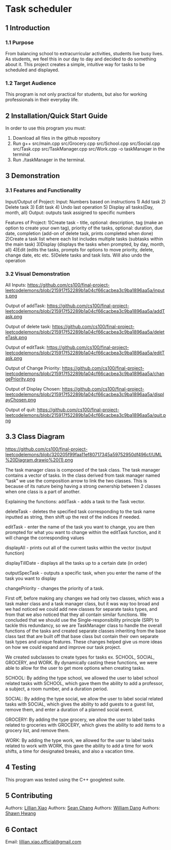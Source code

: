 
# Task scheduler
## 1 Introduction
### 1.1 Purpose
From balancing school to extracurricular activities, students live busy lives. As students, we feel this in our day to day and decided to do something about it. This project creates a simple, intuitive way for tasks to be scheduled and displayed. 


### 1.2 Target Audience
This program is not only practical for students, but also for working professionals in their everyday life. 

## 2 Installation/Quick Start Guide
  In order to use this program you must:
  1. Download all files in the github repository
  2. Run g++ src/main.cpp src/Grocery.cpp src/School.cpp src/Social.cpp src/Task.cpp src/TaskManager.cpp src/Work.cpp -o taskManager in the terminal
  3. Run ./taskManager in the terminal.

## 3 Demonstration
### 3.1 Features and Functionality
Input/Output of Project:
    Input: Numbers based on instructions
        1) Add task
        2) Delete task
        3) Edit task
        4) Undo last operation
        5) Display all tasks(Day, month, all)
    Output: outputs task assigned to specific numbers

Features of Project:
    1)Create task - title, optional: description, tag (make an option to create your own tag), priority of the tasks, optional: duration, due date, completion (add-on of delete task, prints completed when done)
    2)Create a task list where each list includes multiple tasks (subtasks within the main task)
    3)Display (displays the tasks when prompted, by day, month, all)
    4)Edit (edits the tasks, prompts for options to move priority, delete, change date, etc etc.
    5)Delete tasks and task lists. Will also undo the operation

### 3.2 Visual Demonstration
  All Inputs: https://github.com/cs100/final-project-leetcodelemons/blob/215917f52289b1a04cf66cacbea3c9ba1896aa5a/inputs.png
 
  Output of addTask: https://github.com/cs100/final-project-leetcodelemons/blob/215917f52289b1a04cf66cacbea3c9ba1896aa5a/addTask.png
 
  Output of delete task: https://github.com/cs100/final-project-leetcodelemons/blob/215917f52289b1a04cf66cacbea3c9ba1896aa5a/deleteTask.png
 
  Output of editTask: https://github.com/cs100/final-project-leetcodelemons/blob/215917f52289b1a04cf66cacbea3c9ba1896aa5a/editTask.png

  Output of Change Priority: https://github.com/cs100/final-project-leetcodelemons/blob/215917f52289b1a04cf66cacbea3c9ba1896aa5a/changePriority.png
  
  Output of Display Chosen: https://github.com/cs100/final-project-leetcodelemons/blob/215917f52289b1a04cf66cacbea3c9ba1896aa5a/displayChosen.png
  
  Output of quit: https://github.com/cs100/final-project-leetcodelemons/blob/215917f52289b1a04cf66cacbea3c9ba1896aa5a/quit.png

## 3.3 Class Diagram
https://github.com/cs100/final-project-leetcodelemons/blob/320205f99faa11ef80717345a59752950df496cf/UML%20Diagram.drawio%20(1).png
 
The task manager class is composed of the task class. The task manager contains a vector of tasks. In the class derived from task manager named “task” we use the composition arrow to link the two classes. This is because of its nature being having a strong ownership between 2 classes when one class is a part of another. 

Explaining the functions:
addTask - adds a task to the Task vector.

deleteTask - deletes the specified task corresponding to the task name inputted as string, then shift up the rest of the indices if needed.

editTask - enter the name of the task you want to change, you are then prompted for what you want to change within the editTask function, and it will change the corresponding values

displayAll - prints out all of the current tasks within the vector (output function)

displayTillDate - displays all the tasks up to a certain date (in order)

outputSpecTask - outputs a specific task, when you enter the name of the task you want to display

changePriority - changes the priority of a task.

 First off, before making any changes we had only two classes, which was a task maker class and a task manager class, but it was way too broad and we had noticed we could add new classes for separate tasks types, and from that we also noticed that they all contain similar functions. We concluded that we should use the Single-responsibility principle (SRP) to tackle this redundancy, so we are TaskManager class to handle the overall functions of the tasks and created separate classes inheriting from the base class tast that are built off that base class but contain their own separate task types and unique features. These changes helped give us more ideas on how we could expand and improve our task project.
 
We created subclasses to create types for tasks ex. SCHOOL, SOCIAL, GROCERY, and WORK. By dynamically casting these functions, we were able to allow for the user to get more options when creating tasks.
 
SCHOOL: By adding the type school, we allowed the user to label school related tasks with SCHOOL, which gave them the ability to add a professor, a subject, a room number, and a duration period.

SOCIAL: By adding the type social, we allow the user to label social related tasks with SOCIAL, which gives the ability to add guests to a guest list, remove them, and enter a duration of a planned social event.

GROCERY: By adding the type grocery, we allow the user to label tasks related to groceries with GROCERY, which gives the ability to add items to a grocery list, and remove them.

WORK: By adding the type work, we allowed for the user to label tasks related to work with WORK, this gave the ability to add a time for work shifts, a time for designated breaks, and also a vacation time.
 
 
## 4 Testing
  This program was tested using the C++ googletest suite.
  
## 5 Contributing
Authors: [Lillian Xiao](https://github.com/Tokkia)
Authors: [Sean Chang](https://github.com/PeachesSmasher)
Authors: [William Dang](https://github.com/williamDini)
Authors: [Shawn Hwang](https://github.com/ShawnHwang1)

## 6 Contact
Email: lillian.xiao.official@gmail.com



 
 
